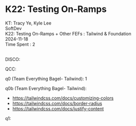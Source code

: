 # K22: Testing On-Ramps

KT: Tracy Ye, Kyle Lee <br />
SoftDev <br />
K22: Testing On-Ramps + Other FEFs : Tailwind & Foundation <br />
2024-11-18 <br />
Time Spent : 2 <br /> <br />

DISCO:

QCC:

q0 (Team Everything Bagel- Tailwind):
  1

q0b (Team Everything Bagel- Tailwind):
  - https://tailwindcss.com/docs/customizing-colors
  - https://tailwindcss.com/docs/border-radius
  - https://tailwindcss.com/docs/justify-content

q1:
